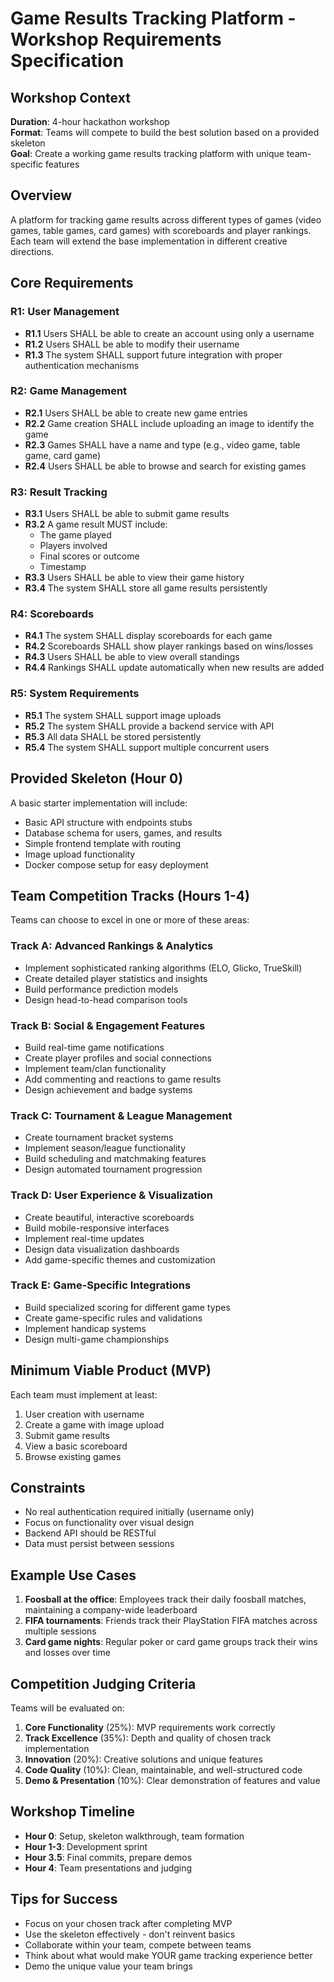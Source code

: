 # Game Results Tracking Platform - Workshop Requirements Specification

## Workshop Context
**Duration**: 4-hour hackathon workshop  
**Format**: Teams will compete to build the best solution based on a provided skeleton  
**Goal**: Create a working game results tracking platform with unique team-specific features

## Overview
A platform for tracking game results across different types of games (video games, table games, card games) with scoreboards and player rankings. Each team will extend the base implementation in different creative directions.

## Core Requirements

### R1: User Management
- **R1.1** Users SHALL be able to create an account using only a username
- **R1.2** Users SHALL be able to modify their username
- **R1.3** The system SHALL support future integration with proper authentication mechanisms

### R2: Game Management
- **R2.1** Users SHALL be able to create new game entries
- **R2.2** Game creation SHALL include uploading an image to identify the game
- **R2.3** Games SHALL have a name and type (e.g., video game, table game, card game)
- **R2.4** Users SHALL be able to browse and search for existing games

### R3: Result Tracking
- **R3.1** Users SHALL be able to submit game results
- **R3.2** A game result MUST include:
  - The game played
  - Players involved
  - Final scores or outcome
  - Timestamp
- **R3.3** Users SHALL be able to view their game history
- **R3.4** The system SHALL store all game results persistently

### R4: Scoreboards
- **R4.1** The system SHALL display scoreboards for each game
- **R4.2** Scoreboards SHALL show player rankings based on wins/losses
- **R4.3** Users SHALL be able to view overall standings
- **R4.4** Rankings SHALL update automatically when new results are added

### R5: System Requirements
- **R5.1** The system SHALL support image uploads
- **R5.2** The system SHALL provide a backend service with API
- **R5.3** All data SHALL be stored persistently
- **R5.4** The system SHALL support multiple concurrent users

## Provided Skeleton (Hour 0)
A basic starter implementation will include:
- Basic API structure with endpoints stubs
- Database schema for users, games, and results
- Simple frontend template with routing
- Image upload functionality
- Docker compose setup for easy deployment

## Team Competition Tracks (Hours 1-4)
Teams can choose to excel in one or more of these areas:

### Track A: Advanced Rankings & Analytics
- Implement sophisticated ranking algorithms (ELO, Glicko, TrueSkill)
- Create detailed player statistics and insights
- Build performance prediction models
- Design head-to-head comparison tools

### Track B: Social & Engagement Features
- Build real-time game notifications
- Create player profiles and social connections
- Implement team/clan functionality
- Add commenting and reactions to game results
- Design achievement and badge systems

### Track C: Tournament & League Management
- Create tournament bracket systems
- Implement season/league functionality
- Build scheduling and matchmaking features
- Design automated tournament progression

### Track D: User Experience & Visualization
- Create beautiful, interactive scoreboards
- Build mobile-responsive interfaces
- Implement real-time updates
- Design data visualization dashboards
- Add game-specific themes and customization

### Track E: Game-Specific Integrations
- Build specialized scoring for different game types
- Create game-specific rules and validations
- Implement handicap systems
- Design multi-game championships

## Minimum Viable Product (MVP)
Each team must implement at least:
1. User creation with username
2. Create a game with image upload
3. Submit game results
4. View a basic scoreboard
5. Browse existing games

## Constraints
- No real authentication required initially (username only)
- Focus on functionality over visual design
- Backend API should be RESTful
- Data must persist between sessions

## Example Use Cases
1. **Foosball at the office**: Employees track their daily foosball matches, maintaining a company-wide leaderboard
2. **FIFA tournaments**: Friends track their PlayStation FIFA matches across multiple sessions
3. **Card game nights**: Regular poker or card game groups track their wins and losses over time

## Competition Judging Criteria
Teams will be evaluated on:
1. **Core Functionality** (25%): MVP requirements work correctly
2. **Track Excellence** (35%): Depth and quality of chosen track implementation
3. **Innovation** (20%): Creative solutions and unique features
4. **Code Quality** (10%): Clean, maintainable, and well-structured code
5. **Demo & Presentation** (10%): Clear demonstration of features and value

## Workshop Timeline
- **Hour 0**: Setup, skeleton walkthrough, team formation
- **Hour 1-3**: Development sprint
- **Hour 3.5**: Final commits, prepare demos
- **Hour 4**: Team presentations and judging

## Tips for Success
- Focus on your chosen track after completing MVP
- Use the skeleton effectively - don't reinvent basics
- Collaborate within your team, compete between teams
- Think about what would make YOUR game tracking experience better
- Demo the unique value your team brings